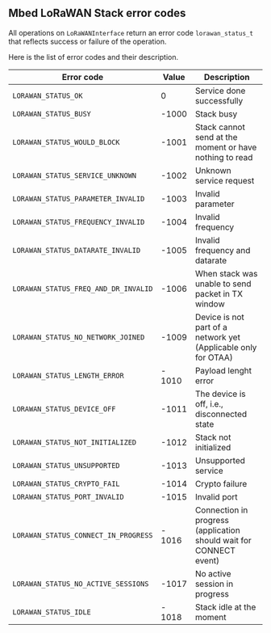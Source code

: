 <h2 id="lorawan-error-codes">Mbed LoRaWAN Stack error codes</h2>

All operations on `LoRaWANInterface` return an error code `lorawan_status_t` that reflects success or failure of the operation.

Here  is the list of error codes and their description.

| Error code    | Value |Description |
| --------------- | ------------- | ----------|
| `LORAWAN_STATUS_OK`| 0 | Service done successfully |
| `LORAWAN_STATUS_BUSY`| -1000|  Stack busy |
|`LORAWAN_STATUS_WOULD_BLOCK`| -1001 | Stack cannot send at the moment or have nothing to read|
| `LORAWAN_STATUS_SERVICE_UNKNOWN`| -1002 | Unknown service request |
| `LORAWAN_STATUS_PARAMETER_INVALID`| -1003 | Invalid parameter  |
| `LORAWAN_STATUS_FREQUENCY_INVALID`| -1004| Invalid frequency  |
| `LORAWAN_STATUS_DATARATE_INVALID` | -1005| Invalid frequency and datarate  |
| `LORAWAN_STATUS_FREQ_AND_DR_INVALID`| -1006| When stack was unable to send packet in TX window  |
|`LORAWAN_STATUS_NO_NETWORK_JOINED`| -1009 | Device is not part of a network yet (Applicable only for OTAA) |
|`LORAWAN_STATUS_LENGTH_ERROR`|- 1010 | Payload lenght error |
| `LORAWAN_STATUS_DEVICE_OFF`| -1011 | The device is off, i.e., disconnected state |
| `LORAWAN_STATUS_NOT_INITIALIZED`| -1012| Stack not initialized  |
| `LORAWAN_STATUS_UNSUPPORTED`| -1013|Unsupported service |
| `LORAWAN_STATUS_CRYPTO_FAIL`| -1014| Crypto failure  |
|`LORAWAN_STATUS_PORT_INVALID`| -1015 | Invalid port |
|`LORAWAN_STATUS_CONNECT_IN_PROGRESS`|- 1016 | Connection in progress (application should wait for CONNECT event) |
|`LORAWAN_STATUS_NO_ACTIVE_SESSIONS`| -1017 | No active session in progress |
|`LORAWAN_STATUS_IDLE`|- 1018 | Stack idle at the moment|
